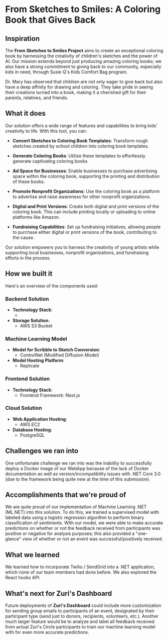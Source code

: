 # From Sketches to Smiles: A Coloring Book that Gives Back
## Inspiration
The **From Sketches to Smiles Project** aims to create an exceptional coloring book by harnessing the creativity of children's sketches and the power of AI. Our mission extends beyond just producing amazing coloring books; we also have a strong commitment to giving back to our community, especially kids in need, through Susie Q's Kids Comfort Bag program.

Dr. Mary has observed that children are not only eager to give back but also have a deep affinity for drawing and coloring. They take pride in seeing their creations turned into a book, making it a cherished gift for their parents, relatives, and friends.



## What it does
Our solution offers a wide range of features and capabilities to bring kids' creativity to life. With this tool, you can:

- **Convert Sketches to Coloring Book Templates**: Transform rough sketches created by school children into coloring book templates.

- **Generate Coloring Books**: Utilize these templates to effortlessly generate captivating coloring books.

- **Ad Space for Businesses**: Enable businesses to purchase advertising space within the coloring book, supporting the printing and distribution of these books.

- **Promote Nonprofit Organizations**: Use the coloring book as a platform to advertise and raise awareness for other nonprofit organizations.

- **Digital and Print Versions**: Create both digital and print versions of the coloring book. This can include printing locally or uploading to online platforms like Amazon.

- **Fundraising Capabilities**: Set up fundraising initiatives, allowing people to purchase either digital or print versions of the book, contributing to the cause.

Our solution empowers you to harness the creativity of young artists while supporting local businesses, nonprofit organizations, and fundraising efforts in the process.


## How we built it
Here's an overview of the components used:

### Backend Solution
- **Technology Stack**:
  - [Backend Framework]: Django
- **Storage Solution**:
  - AWS S3 Bucket

### Machine Learning Model
- **Model for Scribble to Sketch Conversion**:
  - ControlNet (Modified Diffusion Model)
- **Model Hosting Platform**:
  - Replicate

### Frontend Solution
- **Technology Stack**:
  - Frontend Framework: Next.js

### Cloud Solution
- **Web Application Hosting**:
  - AWS EC2
- **Database Hosting**:
  - PostgreSQL



## Challenges we ran into
One unfortunate challenge we ran into was the inability to successfully deploy a Docker image of our WebApp because of the lack of Docker documentation as well as version/incompatibility issues with .NET Core 3.0 (due to the framework being quite new at the time of this submission).

## Accomplishments that we're proud of
We are quite proud of our implementation of Machine Learning .NET (ML.NET) into this solution. To do this, we trained a supervised model with labeled data using a logistic regression algorithm to perform binary classification of sentiments. With our model, we were able to make accurate predictions on whether or not the feedback received from participants was positive or negative for analysis purposes; this also provided a "one-glance" view of whether or not an event was successful/positively received.

## What we learned
We learned how to incorporate Twilio / SendGrid into a .NET application, which none of our team members had done before. We also explored the React hooks API.

## What's next for Zuri's Dashboard
Future deployments of **Zuri's Dashboard** could include more customization for sending group emails to participants of an event, designated by their participant type (send just to donors, recipients, volunteers, etc.). Another much larger feature would be to analyze and label all feedback received from actual Zuri's Circle participants to train our machine learning model with for even more accurate predictions.
